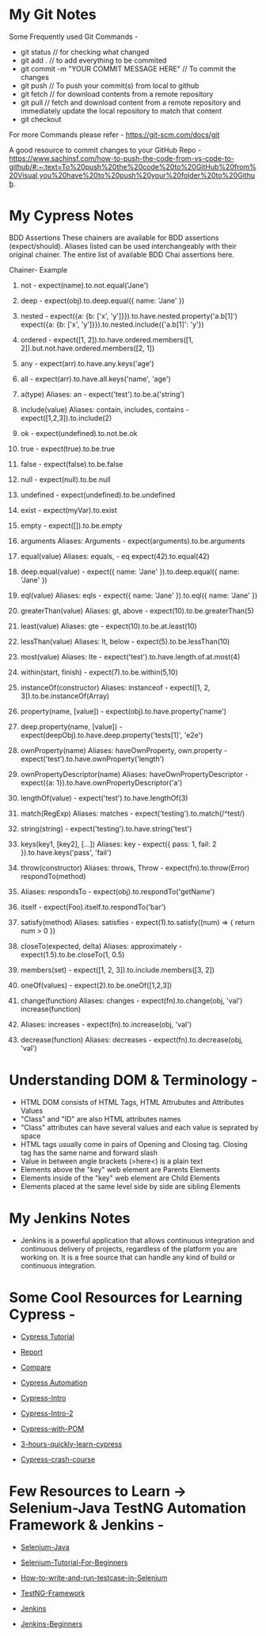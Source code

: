 # My Git Notes

Some Frequently used Git Commands - 
- git status // for checking what changed
- git add . // to add everything to be commited
- git commit -m "YOUR COMMIT MESSAGE HERE" // To commit the changes
- git push // To push your commit(s) from local to github
- git fetch // for download contents from a remote repository
- git pull  // fetch and download content from a remote repository and immediately update the local repository to match that content
- git checkout 

For more Commands please refer - https://git-scm.com/docs/git

A good resource to commit changes to your GitHub Repo - https://www.sachinsf.com/how-to-push-the-code-from-vs-code-to-github/#:~:text=To%20push%20the%20code%20to%20GitHub%20from%20Visual,you%20have%20to%20push%20your%20folder%20to%20Github.


# My Cypress Notes 

BDD Assertions
These chainers are available for BDD assertions (expect/should). Aliases listed can be used interchangeably with their original chainer. The entire list of available BDD Chai assertions here.

Chainer-	Example
1) not	- expect(name).to.not.equal('Jane')
2) deep -	expect(obj).to.deep.equal({ name: 'Jane' })
3) nested - expect({a: {b: ['x', 'y']}}).to.have.nested.property('a.b[1]')
expect({a: {b: ['x', 'y']}}).to.nested.include({'a.b[1]': 'y'})

4) ordered	- expect([1, 2]).to.have.ordered.members([1, 2]).but.not.have.ordered.members([2, 1])
5) any	- expect(arr).to.have.any.keys('age')
6) all	- expect(arr).to.have.all.keys('name', 'age')
7) a(type)
Aliases: an	- expect('test').to.be.a('string')
8) include(value)
Aliases: contain, includes, contains - expect([1,2,3]).to.include(2)
9) ok - expect(undefined).to.not.be.ok
10) true - expect(true).to.be.true
11) false - expect(false).to.be.false
12) null - expect(null).to.be.null
13) undefined - expect(undefined).to.be.undefined
14) exist - expect(myVar).to.exist
15) empty	- expect([]).to.be.empty
16) arguments
Aliases: Arguments - expect(arguments).to.be.arguments
17) equal(value)
Aliases: equals, -  eq	expect(42).to.equal(42)
18) deep.equal(value) - expect({ name: 'Jane' }).to.deep.equal({ name: 'Jane' })
19) eql(value)
Aliases: eqls - expect({ name: 'Jane' }).to.eql({ name: 'Jane' })
20) greaterThan(value)
Aliases: gt, above	- expect(10).to.be.greaterThan(5)
21) least(value)
Aliases: gte	- expect(10).to.be.at.least(10)
22) lessThan(value)
Aliases: lt, below	- expect(5).to.be.lessThan(10)
23) most(value)
Aliases: lte - expect('test').to.have.length.of.at.most(4)
24) within(start, finish)	- expect(7).to.be.within(5,10)
25) instanceOf(constructor)
Aliases: instanceof	- expect([1, 2, 3]).to.be.instanceOf(Array)
26) property(name, [value])	- expect(obj).to.have.property('name')
27) deep.property(name, [value]) - 	expect(deepObj).to.have.deep.property('tests[1]', 'e2e')
28) ownProperty(name)
Aliases: haveOwnProperty, own.property	- expect('test').to.have.ownProperty('length')
25) ownPropertyDescriptor(name)
Aliases: haveOwnPropertyDescriptor	- expect({a: 1}).to.have.ownPropertyDescriptor('a')
26) lengthOf(value)	- expect('test').to.have.lengthOf(3)
27) match(RegExp)
Aliases: matches	- expect('testing').to.match(/^test/)
28) string(string)	- expect('testing').to.have.string('test')
29) keys(key1, [key2], [...])
Aliases: key	- expect({ pass: 1, fail: 2 }).to.have.keys('pass', 'fail')
30) throw(constructor)
Aliases: throws, Throw	- expect(fn).to.throw(Error)
respondTo(method)
31) Aliases: respondsTo	- expect(obj).to.respondTo('getName')
32) itself	- expect(Foo).itself.to.respondTo('bar')
33) satisfy(method)
Aliases: satisfies	- expect(1).to.satisfy((num) => { return num > 0 })
34) closeTo(expected, delta)
Aliases: approximately	- expect(1.5).to.be.closeTo(1, 0.5)

35) members(set)	- expect([1, 2, 3]).to.include.members([3, 2])
36) oneOf(values)	- expect(2).to.be.oneOf([1,2,3])
37) change(function)
Aliases: changes	- expect(fn).to.change(obj, 'val')
increase(function)
38) Aliases: increases	- expect(fn).to.increase(obj, 'val')
39) decrease(function)
Aliases: decreases	- expect(fn).to.decrease(obj, 'val')



# Understanding DOM & Terminology - 
- HTML DOM consists of HTML Tags, HTML Attrubutes and Attributes Values
- "Class" and "ID" are also HTML attributes names
- "Class" attributes can have several values and each value is seprated by space
- HTML tags usually come in pairs of Opening and Closing tag. Closing tag has the same name and forward slash
- Value in between angle brackets (>here<) is a plain text
- Elements above the "key" web element are Parents Elements
- Elements inside of the "key" web element are Child Elements 
- Elements placed at the same level side by side are sibling Elements


# My Jenkins Notes
- Jenkins is a powerful application that allows continuous integration and continuous delivery of projects, regardless of the platform you are working on. It is a free source that can handle any kind of build or continuous integration.



# Some Cool Resources for Learning Cypress - 

- [Cypress Tutorial](https://www.tutorialspoint.com/cypress/)

- [Report](https://docs.cypress.io/guides/tooling/reporters)

- [Compare](https://www.knapsackpro.com/testing_frameworks/difference_between/mochajs/vs/cypress-io)

- [Cypress Automation](https://www.lambdatest.com/blog/cypress-test-automation-framework/)

- [Cypress-Intro](https://www.cypress.io/how-it-works/)

- [Cypress-Intro-2](https://www.browserstack.com/guide/cypress-framework-tutorial)

- [Cypress-with-POM](https://lambdageeks.com/page-object-model-cypress-example/)

- [3-hours-quickly-learn-cypress](https://www.youtube.com/watch?v=jX3v3N6oN5M&t=267s)

- [Cypress-crash-course](https://www.youtube.com/watch?v=OIAzwr-_jhY)



# Few Resources to Learn -> Selenium-Java TestNG Automation Framework & Jenkins - 
 
- [Selenium-Java](https://www.youtube.com/watch?v=WzuJANOPLyQ)

- [Selenium-Tutorial-For-Beginners](https://www.youtube.com/watch?v=5FUdrBq-WFo)

- [How-to-write-and-run-testcase-in-Selenium](https://www.youtube.com/watch?v=_JNeiGbAgL4)

- [TestNG-Framework](https://www.youtube.com/watch?v=_sWcXaic-bw)

- [Jenkins](https://www.youtube.com/watch?v=p7-U1_E_j3w)

- [Jenkins-Beginners](https://www.youtube.com/watch?v=89yWXXIOisk)
